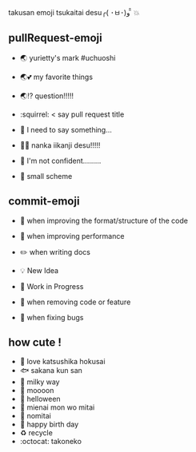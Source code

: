 takusan emoji tsukaitai desu╭( ･ㅂ･)و ̑̑  :boom:


## pullRequest-emoji

* :earth_asia: yurietty's mark #uchuoshi

* :earth_asia::two_hearts: my favorite things

* :earth_asia::interrobang: question!!!!!


* :squirrel: < say pull request title

* :raising_hand: I need to say something... 



* :ok_woman: nanka iikanji desu!!!!!

* :no_good: I'm not confident.........


* :sparkling_heart: small scheme

## commit-emoji

* :lipstick: when improving the format/structure of the code

* :rocket: when improving performance

* :pencil2: when writing docs

* :bulb: New Idea

* :turtle: Work in Progress

* :new_moon_with_face: when removing code or feature

* :bug: when fixing bugs

## how cute !
* :ocean: love katsushika hokusai 
* :fish: sakana kun san
* :milky_way: milky way
* :full_moon_with_face: moooon
* :jack_o_lantern: helloween
* :telescope: mienai mon wo mitai
* :beer: nomitai
* :birthday: happy birth day
* :recycle: recycle
* :octocat: takoneko

